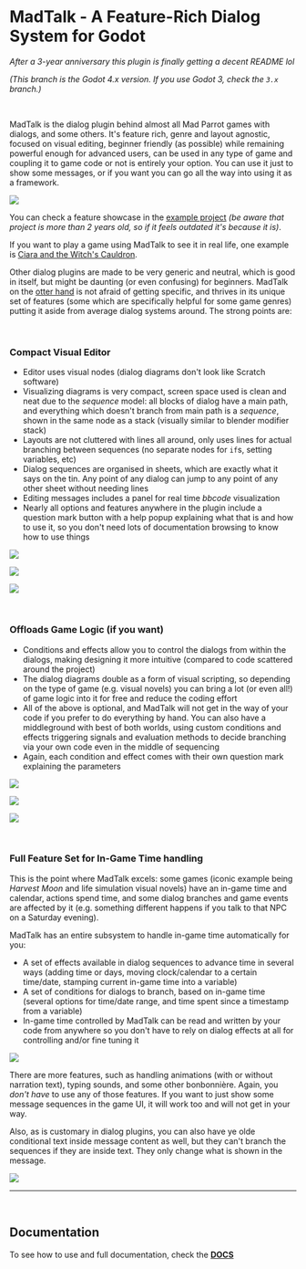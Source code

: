 # MadTalk - A Feature-Rich Dialog System for Godot

_After a 3-year anniversary this plugin is finally getting a decent README lol_

_(This branch is the Godot 4.x version. If you use Godot 3, check the `3.x` branch.)_

&nbsp;

MadTalk is the dialog plugin behind almost all Mad Parrot games with dialogs, and some others. It's feature rich, genre and layout agnostic, focused on visual editing, beginner friendly (as possible) while remaining powerful enough for advanced users, can be used in any type of game and coupling it to game code or not is entirely your option. You can use it just to show some messages, or if you want you can go all the way into using it as a framework.

![](docs/showcase.png)

You can check a feature showcase in the [example project](https://madparrot.itch.io/madtalk-example-project) _(be aware that project is more than 2 years old, so if it feels outdated it's because it is)_.

If you want to play a game using MadTalk to see it in real life, one example is [Ciara and the Witch's Cauldron](https://subvertissement.itch.io/ciara-and-the-witchs-cauldron).

Other dialog plugins are made to be very generic and neutral, which is good in itself, but might be daunting (or even confusing) for beginners. MadTalk on the [otter hand](docs/otter_hand.png) is not afraid of getting specific, and thrives in its unique set of features (some which are specifically helpful for some game genres) putting it aside from average dialog systems around. The strong points are:

&nbsp;

### Compact Visual Editor 
  
  * Editor uses visual nodes (dialog diagrams don't look like Scratch software)
  * Visualizing diagrams is very compact, screen space used is clean and neat due to the _sequence_ model: all blocks of dialog have a main path, and everything which doesn't branch from main path is a _sequence_, shown in the same node as a stack (visually similar to blender modifier stack)
  * Layouts are not cluttered with lines all around, only uses lines for actual branching between sequences (no separate nodes for `if`s, setting variables, etc)
  * Dialog sequences are organised in sheets, which are exactly what it says on the tin. Any point of any dialog can jump to any point of any other sheet without needing lines
  * Editing messages includes a panel for real time _bbcode_ visualization
  * Nearly all options and features anywhere in the plugin include a question mark button with a help popup explaining what that is and how to use it, so you don't need lots of documentation browsing to know how to use things
  
![](docs/img_01.png)

![](docs/img_02.png)

![](docs/img_07.png)

  
&nbsp;
  
### Offloads Game Logic (if you want)

  * Conditions and effects allow you to control the dialogs from within the dialogs, making designing it more intuitive (compared to code scattered around the project)
  * The dialog diagrams double as a form of visual scripting, so depending on the type of game (e.g. visual novels) you can bring a lot (or even all!) of game logic into it for free and reduce the coding effort
  * All of the above is optional, and MadTalk will not get in the way of your code if you prefer to do everything by hand. You can also have a middleground with best of both worlds, using custom conditions and effects triggering signals and evaluation methods to decide branching via your own code even in the middle of sequencing
  * Again, each condition and effect comes with their own question mark explaining the parameters
  
![](docs/img_08.png)

![](docs/img_04.png)

![](docs/img_05.png)
  
  
&nbsp;

### Full Feature Set for In-Game Time handling

This is the point where MadTalk excels: some games (iconic example being _Harvest Moon_ and life simulation visual novels) have an in-game time and calendar, actions spend time, and some dialog branches and game events are affected by it (e.g. something different happens if you talk to that NPC on a Saturday evening).

MadTalk has an entire subsystem to handle in-game time automatically for you:

  * A set of effects available in dialog sequences to advance time in several ways (adding time or days, moving clock/calendar to a certain time/date, stamping current in-game time into a variable)
  * A set of conditions for dialogs to branch, based on in-game time (several options for time/date range, and time spent since a timestamp from a variable)
  * In-game time controlled by MadTalk can be read and written by your code from anywhere so you don't have to rely on dialog effects at all for controlling and/or fine tuning it
  
![](docs/img_03.png)


There are more features, such as handling animations (with or without narration text), typing sounds, and some other bonbonnière. Again, you _don't have_ to use any of those features. If you want to just show some message sequences in the game UI, it will work too and will not get in your way. 

Also, as is customary in dialog plugins, you can also have ye olde conditional text inside message content as well, but they can't branch the sequences if they are inside text. They only change what is shown in the message.

![](docs/img_09.png)

----
&nbsp;

## Documentation

To see how to use and full documentation, check the [**DOCS**](docs/help.md)